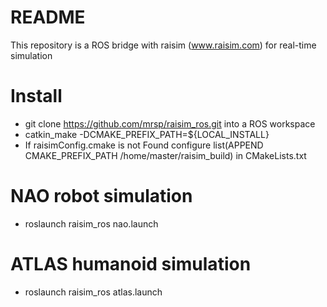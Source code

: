 # README
 This repository is a ROS bridge with raisim (www.raisim.com) for real-time simulation

# Install
* git clone https://github.com/mrsp/raisim_ros.git into a ROS workspace
* catkin_make -DCMAKE_PREFIX_PATH=${LOCAL_INSTALL}
* If raisimConfig.cmake is not Found configure list(APPEND CMAKE_PREFIX_PATH /home/master/raisim_build) in CMakeLists.txt

# NAO robot simulation
* roslaunch raisim_ros nao.launch
# ATLAS humanoid simulation
* roslaunch raisim_ros atlas.launch 
